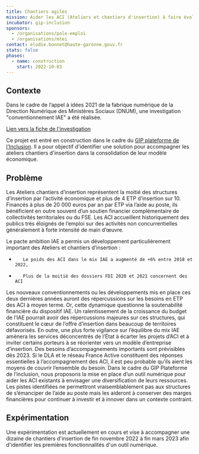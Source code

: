 ```yaml
---
title: Chantiers agiles
mission: Aider les ACI (Ateliers et chantiers d'insertion) à faire évoluer leurs modèles économiques
incubator: gip-inclusion
sponsors:
  - /organisations/pole-emploi
  - /organisations/mtei
contact: elodie.bonnet@haute-garonne.gouv.fr
stats: false
phases:
  - name: construction
    start: 2022-10-03
---
```

## Contexte
Dans le cadre de l’appel à idées 2021 de la fabrique numérique de la Direction Numérique des Ministères Sociaux (DNUM), une investigation "conventionnement IAE" a été réalisée.

[Lien vers la fiche de l'investigation](https://beta.gouv.fr/startups/conventionnement.iae.html)

Ce projet est entré en construction dans le cadre du [GIP plateforme de l'Inclusion](https://beta.gouv.fr/communaute/#/incubators/gip-inclusion). Il a pour objectif d'identifier une solution pour accompagner les ateliers chantiers d'insertion dans la consolidation de leur modèle économique.

## Problème
Les Ateliers chantiers d’insertion représentent la moitié des structures d’insertion par l’activité économique et plus de 4 ETP d’insertion sur 10. Financés à plus de 20 000 euros par an par ETP via l’aide au poste, ils bénéficient en outre souvent d’un soutien financier complémentaire de collectivités territoriales ou du FSE. Les ACI accueillent historiquement des publics très éloignés de l’emploi sur des activités non concurrentielles généralement à forte intensité de main d’œuvre.

Le pacte ambition IAE a permis un développement particulièrement important des Ateliers et chantiers d’insertion :
-        Le poids des ACI dans le mix IAE a augmenté de +6% entre 2018 et 2022,
-        Plus de la moitié des dossiers FDI 2020 et 2021 concernent des ACI

Les nouveaux conventionnements ou les développements mis en place ces deux dernières années auront des répercussions sur les besoins en ETP des ACI à moyen terme. Or, cette dynamique questionne la soutenabilité financière du dispositif IAE.
Un ralentissement de la croissance du budget de l’IAE pourrait avoir des répercussions majeures sur ces structures, qui constituent le cœur de l’offre d’insertion dans beaucoup de territoires défavorisés. En outre, une plus forte vigilance sur l’équilibre du mix IAE amènera les services déconcentrés de l’État à écarter les projets d’ACI et à inviter certains porteurs à se réorienter vers un modèle d’entreprise d’insertion. Des besoins d’accompagnements importants sont prévisibles dès 2023. 
Si le DLA et le réseau France Active constituent des réponses essentielles à l’accompagnement des ACI, il est peu probable qu’ils aient les moyens de couvrir l’ensemble du besoin. Dans le cadre du GIP Plateforme de l’inclusion, nous proposons la mise en place d’un outil numérique pour aider les ACI existants à envisager une diversification de leurs ressources. Les pistes identifiées ne permettront vraisemblablement pas aux structures de s’émanciper de l’aide au poste mais les aideront à conserver des marges financières pour continuer à investir et à innover dans un contexte contraint.

## Expérimentation

Une expérimentation est actuellement en cours et vise à accompagner une dizaine de chantiers d'insertion de fin novembre 2022 à fin mars 2023 afin d'identifier les premières fonctionnalités d'un outil numérique.
